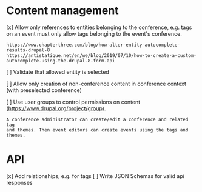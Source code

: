 # Content management

[x] Allow only references to entities belonging to the conference, e.g. tags on
    an event must only allow tags belonging to the event's conference.

    https://www.chapterthree.com/blog/how-alter-entity-autocomplete-results-drupal-8
    https://antistatique.net/en/we/blog/2019/07/10/how-to-create-a-custom-autocomplete-using-the-drupal-8-form-api

[ ] Validate that allowed entity is selected

[ ] Allow only creation of non-conference content in conference context (with preselected conference)

[ ] Use user groups to control permissions on content (https://www.drupal.org/project/group).

    A conference administrator can create/edit a conference and related tag
    and themes. Then event editors can create events using the tags and themes.

# API

[x] Add relationships, e.g. for tags
[ ] Write JSON Schemas for valid api responses
